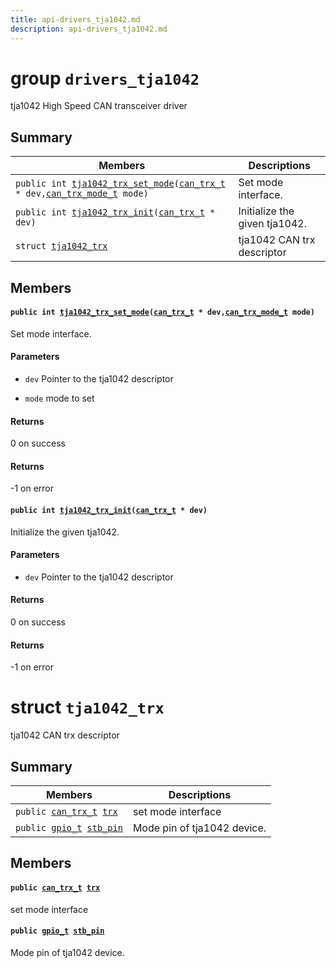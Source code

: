 ```yaml
---
title: api-drivers_tja1042.md
description: api-drivers_tja1042.md
---
```

# group `drivers_tja1042` 

tja1042 High Speed CAN transceiver driver

## Summary

 Members                        | Descriptions                                
--------------------------------|---------------------------------------------
`public int `[`tja1042_trx_set_mode`](#group__drivers__tja1042_1gac6a1909845eb244f77ad1102e7fe9fb6)`(`[`can_trx_t`](./doc/starlight-docs/src/content/docs/apidoc/api-undefined.md#group__drivers__can__trx_1gab557f49a8a0d48ad84459cd0565fefee)` * dev,`[`can_trx_mode_t`](./doc/starlight-docs/src/content/docs/apidoc/api-undefined.md#group__drivers__can__trx_1ga5cb1cf6e503df156a726a4ff71e7ca40)` mode)`            | Set mode interface.
`public int `[`tja1042_trx_init`](#group__drivers__tja1042_1ga196b407b88993e1c05b91cdf7ebaf8d6)`(`[`can_trx_t`](./doc/starlight-docs/src/content/docs/apidoc/api-undefined.md#group__drivers__can__trx_1gab557f49a8a0d48ad84459cd0565fefee)` * dev)`            | Initialize the given tja1042.
`struct `[`tja1042_trx`](#structtja1042__trx) | tja1042 CAN trx descriptor

## Members

#### `public int `[`tja1042_trx_set_mode`](#group__drivers__tja1042_1gac6a1909845eb244f77ad1102e7fe9fb6)`(`[`can_trx_t`](./doc/starlight-docs/src/content/docs/apidoc/api-undefined.md#group__drivers__can__trx_1gab557f49a8a0d48ad84459cd0565fefee)` * dev,`[`can_trx_mode_t`](./doc/starlight-docs/src/content/docs/apidoc/api-undefined.md#group__drivers__can__trx_1ga5cb1cf6e503df156a726a4ff71e7ca40)` mode)` 

Set mode interface.

#### Parameters
* `dev` Pointer to the tja1042 descriptor 

* `mode` mode to set

#### Returns
0 on success 

#### Returns
-1 on error

#### `public int `[`tja1042_trx_init`](#group__drivers__tja1042_1ga196b407b88993e1c05b91cdf7ebaf8d6)`(`[`can_trx_t`](./doc/starlight-docs/src/content/docs/apidoc/api-undefined.md#group__drivers__can__trx_1gab557f49a8a0d48ad84459cd0565fefee)` * dev)` 

Initialize the given tja1042.

#### Parameters
* `dev` Pointer to the tja1042 descriptor

#### Returns
0 on success 

#### Returns
-1 on error

# struct `tja1042_trx` 

tja1042 CAN trx descriptor

## Summary

 Members                        | Descriptions                                
--------------------------------|---------------------------------------------
`public `[`can_trx_t`](./doc/starlight-docs/src/content/docs/apidoc/api-undefined.md#group__drivers__can__trx_1gab557f49a8a0d48ad84459cd0565fefee)` `[`trx`](#structtja1042__trx_1a745bf82433cc5e34ee8240274f710a6d) | set mode interface
`public `[`gpio_t`](./doc/starlight-docs/src/content/docs/apidoc/api-undefined.md#group__drivers__periph__gpio_1gadacfc0deb08affff1e88f9549c8e2823)` `[`stb_pin`](#structtja1042__trx_1af93bd53f01642c5ad9c130e3ebeae507) | Mode pin of tja1042 device.

## Members

#### `public `[`can_trx_t`](./doc/starlight-docs/src/content/docs/apidoc/api-undefined.md#group__drivers__can__trx_1gab557f49a8a0d48ad84459cd0565fefee)` `[`trx`](#structtja1042__trx_1a745bf82433cc5e34ee8240274f710a6d) 

set mode interface

#### `public `[`gpio_t`](./doc/starlight-docs/src/content/docs/apidoc/api-undefined.md#group__drivers__periph__gpio_1gadacfc0deb08affff1e88f9549c8e2823)` `[`stb_pin`](#structtja1042__trx_1af93bd53f01642c5ad9c130e3ebeae507) 

Mode pin of tja1042 device.


